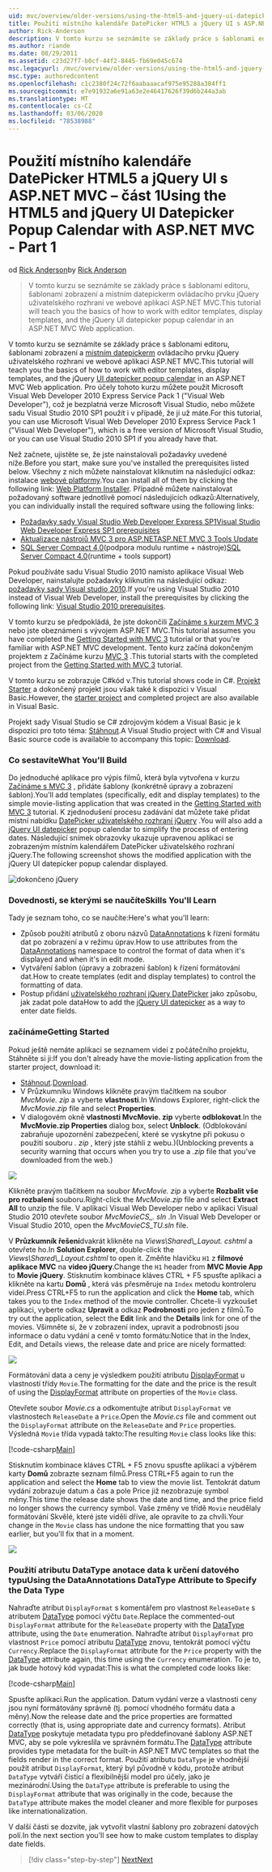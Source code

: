 ```yaml
---
uid: mvc/overview/older-versions/using-the-html5-and-jquery-ui-datepicker-popup-calendar-with-aspnet-mvc/using-the-html5-and-jquery-ui-datepicker-popup-calendar-with-aspnet-mvc-part-1
title: Použití místního kalendáře DatePicker HTML5 a jQuery UI s ASP.NET MVC – část 1 | Microsoft Docs
author: Rick-Anderson
description: V tomto kurzu se seznámíte se základy práce s šablonami editoru, šablonami zobrazení a místním datepickerm ovládacího prvku jQuery uživatelského rozhraní v ASP.NET MV...
ms.author: riande
ms.date: 08/29/2011
ms.assetid: c23d27f7-b0cf-44f2-8445-fb69e045c674
msc.legacyurl: /mvc/overview/older-versions/using-the-html5-and-jquery-ui-datepicker-popup-calendar-with-aspnet-mvc/using-the-html5-and-jquery-ui-datepicker-popup-calendar-with-aspnet-mvc-part-1
msc.type: authoredcontent
ms.openlocfilehash: c1c2380f24c72f6aabaaacaf975e95288a384ff1
ms.sourcegitcommit: e7e91932a6e91a63e2e46417626f39d6b244a3ab
ms.translationtype: MT
ms.contentlocale: cs-CZ
ms.lasthandoff: 03/06/2020
ms.locfileid: "78538988"
---
```

# <a name="using-the-html5-and-jquery-ui-datepicker-popup-calendar-with-aspnet-mvc---part-1"></a><span data-ttu-id="9c7a9-103">Použití místního kalendáře DatePicker HTML5 a jQuery UI s ASP.NET MVC – část 1</span><span class="sxs-lookup"><span data-stu-id="9c7a9-103">Using the HTML5 and jQuery UI Datepicker Popup Calendar with ASP.NET MVC - Part 1</span></span>

<span data-ttu-id="9c7a9-104">od [Rick Anderson](https://twitter.com/RickAndMSFT)</span><span class="sxs-lookup"><span data-stu-id="9c7a9-104">by [Rick Anderson](https://twitter.com/RickAndMSFT)</span></span>

> <span data-ttu-id="9c7a9-105">V tomto kurzu se seznámíte se základy práce s šablonami editoru, šablonami zobrazení a místním datepickerm ovládacího prvku jQuery uživatelského rozhraní ve webové aplikaci ASP.NET MVC.</span><span class="sxs-lookup"><span data-stu-id="9c7a9-105">This tutorial will teach you the basics of how to work with editor templates, display templates, and the jQuery UI datepicker popup calendar in an ASP.NET MVC Web application.</span></span>

<span data-ttu-id="9c7a9-106">V tomto kurzu se seznámíte se základy práce s šablonami editoru, šablonami zobrazení a [místním datepickerm](http://plugins.jquery.com/project/datepicker) ovládacího prvku jQuery uživatelského rozhraní ve webové aplikaci ASP.NET MVC.</span><span class="sxs-lookup"><span data-stu-id="9c7a9-106">This tutorial will teach you the basics of how to work with editor templates, display templates, and the jQuery [UI datepicker popup calendar](http://plugins.jquery.com/project/datepicker) in an ASP.NET MVC Web application.</span></span> <span data-ttu-id="9c7a9-107">Pro účely tohoto kurzu můžete použít Microsoft Visual Web Developer 2010 Express Service Pack 1 (&quot;Visual Web Developer&quot;), což je bezplatná verze Microsoft Visual Studio, nebo můžete sadu Visual Studio 2010 SP1 použít i v případě, že ji už máte.</span><span class="sxs-lookup"><span data-stu-id="9c7a9-107">For this tutorial, you can use Microsoft Visual Web Developer 2010 Express Service Pack 1 (&quot;Visual Web Developer&quot;), which is a free version of Microsoft Visual Studio, or you can use Visual Studio 2010 SP1 if you already have that.</span></span>

<span data-ttu-id="9c7a9-108">Než začnete, ujistěte se, že jste nainstalovali požadavky uvedené níže.</span><span class="sxs-lookup"><span data-stu-id="9c7a9-108">Before you start, make sure you've installed the prerequisites listed below.</span></span> <span data-ttu-id="9c7a9-109">Všechny z nich můžete nainstalovat kliknutím na následující odkaz: instalace [webové platformy](https://www.microsoft.com/web/gallery/install.aspx?appid=VWD2010SP1Pack).</span><span class="sxs-lookup"><span data-stu-id="9c7a9-109">You can install all of them by clicking the following link: [Web Platform Installer](https://www.microsoft.com/web/gallery/install.aspx?appid=VWD2010SP1Pack).</span></span> <span data-ttu-id="9c7a9-110">Případně můžete nainstalovat požadovaný software jednotlivě pomocí následujících odkazů:</span><span class="sxs-lookup"><span data-stu-id="9c7a9-110">Alternatively, you can individually install the required software using the following links:</span></span>

- [<span data-ttu-id="9c7a9-111">Požadavky sady Visual Studio Web Developer Express SP1</span><span class="sxs-lookup"><span data-stu-id="9c7a9-111">Visual Studio Web Developer Express SP1 prerequisites</span></span>](https://www.microsoft.com/web/gallery/install.aspx?appid=VWD2010SP1Pack)
- [<span data-ttu-id="9c7a9-112">Aktualizace nástrojů MVC 3 pro ASP.NET</span><span class="sxs-lookup"><span data-stu-id="9c7a9-112">ASP.NET MVC 3 Tools Update</span></span>](https://www.microsoft.com/web/gallery/install.aspx?appsxml=&amp;appid=MVC3)
- <span data-ttu-id="9c7a9-113">[SQL Server Compact 4,0](https://www.microsoft.com/web/gallery/install.aspx?appid=SQLCE;SQLCEVSTools_4_0)(podpora modulu runtime + nástroje)</span><span class="sxs-lookup"><span data-stu-id="9c7a9-113">[SQL Server Compact 4.0](https://www.microsoft.com/web/gallery/install.aspx?appid=SQLCE;SQLCEVSTools_4_0)(runtime + tools support)</span></span>

<span data-ttu-id="9c7a9-114">Pokud používáte sadu Visual Studio 2010 namísto aplikace Visual Web Developer, nainstalujte požadavky kliknutím na následující odkaz: [požadavky sady Visual studio 2010](https://www.microsoft.com/web/gallery/install.aspx?appsxml=&amp;appid=VS2010SP1Pack).</span><span class="sxs-lookup"><span data-stu-id="9c7a9-114">If you're using Visual Studio 2010 instead of Visual Web Developer, install the prerequisites by clicking the following link: [Visual Studio 2010 prerequisites](https://www.microsoft.com/web/gallery/install.aspx?appsxml=&amp;appid=VS2010SP1Pack).</span></span>

<span data-ttu-id="9c7a9-115">V tomto kurzu se předpokládá, že jste dokončili [Začínáme s kurzem MVC 3](../getting-started-with-aspnet-mvc3/cs/intro-to-aspnet-mvc-3.md) nebo jste obeznámeni s vývojem ASP.NET MVC.</span><span class="sxs-lookup"><span data-stu-id="9c7a9-115">This tutorial assumes you have completed the [Getting Started with MVC 3](../getting-started-with-aspnet-mvc3/cs/intro-to-aspnet-mvc-3.md) tutorial or that you're familiar with ASP.NET MVC development.</span></span> <span data-ttu-id="9c7a9-116">Tento kurz začíná dokončeným projektem z Začínáme kurzu [MVC 3](../getting-started-with-aspnet-mvc3/cs/intro-to-aspnet-mvc-3.md) .</span><span class="sxs-lookup"><span data-stu-id="9c7a9-116">This tutorial starts with the completed project from the [Getting Started with MVC 3](../getting-started-with-aspnet-mvc3/cs/intro-to-aspnet-mvc-3.md) tutorial.</span></span>

<span data-ttu-id="9c7a9-117">V tomto kurzu se zobrazuje C#kód v.</span><span class="sxs-lookup"><span data-stu-id="9c7a9-117">This tutorial shows code in C#.</span></span> <span data-ttu-id="9c7a9-118">[Projekt Starter](https://archive.msdn.microsoft.com/Project/Download/FileDownload.aspx?ProjectName=aspnetmvcsamples&amp;DownloadId=15800) a dokončený projekt jsou však také k dispozici v Visual Basic.</span><span class="sxs-lookup"><span data-stu-id="9c7a9-118">However, the [starter project](https://archive.msdn.microsoft.com/Project/Download/FileDownload.aspx?ProjectName=aspnetmvcsamples&amp;DownloadId=15800) and completed project are also available in Visual Basic.</span></span>

<span data-ttu-id="9c7a9-119">Projekt sady Visual Studio se C# zdrojovým kódem a Visual Basic je k dispozici pro toto téma: [Stáhnout](https://archive.msdn.microsoft.com/Project/Download/FileDownload.aspx?ProjectName=aspnetmvcsamples&amp;DownloadId=15800).</span><span class="sxs-lookup"><span data-stu-id="9c7a9-119">A Visual Studio project with C# and Visual Basic source code is available to accompany this topic: [Download](https://archive.msdn.microsoft.com/Project/Download/FileDownload.aspx?ProjectName=aspnetmvcsamples&amp;DownloadId=15800).</span></span>

### <a name="what-youll-build"></a><span data-ttu-id="9c7a9-120">Co sestavíte</span><span class="sxs-lookup"><span data-stu-id="9c7a9-120">What You'll Build</span></span>

<span data-ttu-id="9c7a9-121">Do jednoduché aplikace pro výpis filmů, která byla vytvořena v kurzu [Začínáme s MVC 3](../getting-started-with-aspnet-mvc3/cs/intro-to-aspnet-mvc-3.md) , přidáte šablony (konkrétně úpravy a zobrazení šablon).</span><span class="sxs-lookup"><span data-stu-id="9c7a9-121">You'll add templates (specifically, edit and display templates) to the simple movie-listing application that was created in the [Getting Started with MVC 3](../getting-started-with-aspnet-mvc3/cs/intro-to-aspnet-mvc-3.md) tutorial.</span></span> <span data-ttu-id="9c7a9-122">K zjednodušení procesu zadávání dat můžete také přidat místní nabídku [DatePicker uživatelského rozhraní jQuery](http://jqueryui.com/demos/datepicker/) .</span><span class="sxs-lookup"><span data-stu-id="9c7a9-122">You will also add a [jQuery UI datepicker](http://jqueryui.com/demos/datepicker/) popup calendar to simplify the process of entering dates.</span></span> <span data-ttu-id="9c7a9-123">Následující snímek obrazovky ukazuje upravenou aplikaci se zobrazeným místním kalendářem DatePicker uživatelského rozhraní jQuery.</span><span class="sxs-lookup"><span data-stu-id="9c7a9-123">The following screenshot shows the modified application with the jQuery UI datepicker popup calendar displayed.</span></span>

![dokončeno jQuery](using-the-html5-and-jquery-ui-datepicker-popup-calendar-with-aspnet-mvc-part-1/_static/image1.png)

### <a name="skills-youll-learn"></a><span data-ttu-id="9c7a9-125">Dovednosti, se kterými se naučíte</span><span class="sxs-lookup"><span data-stu-id="9c7a9-125">Skills You'll Learn</span></span>

<span data-ttu-id="9c7a9-126">Tady je seznam toho, co se naučíte:</span><span class="sxs-lookup"><span data-stu-id="9c7a9-126">Here's what you'll learn:</span></span>

- <span data-ttu-id="9c7a9-127">Způsob použití atributů z oboru názvů [DataAnnotations](https://msdn.microsoft.com/library/system.componentmodel.dataannotations.aspx) k řízení formátu dat po zobrazení a v režimu úprav.</span><span class="sxs-lookup"><span data-stu-id="9c7a9-127">How to use attributes from the [DataAnnotations](https://msdn.microsoft.com/library/system.componentmodel.dataannotations.aspx) namespace to control the format of data when it's displayed and when it's in edit mode.</span></span>
- <span data-ttu-id="9c7a9-128">Vytváření šablon (úpravy a zobrazení šablon) k řízení formátování dat.</span><span class="sxs-lookup"><span data-stu-id="9c7a9-128">How to create templates (edit and display templates) to control the formatting of data.</span></span>
- <span data-ttu-id="9c7a9-129">Postup přidání [uživatelského rozhraní jQuery DatePicker](http://jqueryui.com/demos/datepicker/) jako způsobu, jak zadat pole data</span><span class="sxs-lookup"><span data-stu-id="9c7a9-129">How to add the [jQuery UI datepicker](http://jqueryui.com/demos/datepicker/) as a way to enter date fields.</span></span>

### <a name="getting-started"></a><span data-ttu-id="9c7a9-130">začínáme</span><span class="sxs-lookup"><span data-stu-id="9c7a9-130">Getting Started</span></span>

<span data-ttu-id="9c7a9-131">Pokud ještě nemáte aplikaci se seznamem videí z počátečního projektu, Stáhněte si ji:</span><span class="sxs-lookup"><span data-stu-id="9c7a9-131">If you don't already have the movie-listing application from the starter project, download it:</span></span> 

* <span data-ttu-id="9c7a9-132">[Stáhnout](https://code.msdn.microsoft.com/Introduction-to-MVC-3-10d1b098).</span><span class="sxs-lookup"><span data-stu-id="9c7a9-132">[Download](https://code.msdn.microsoft.com/Introduction-to-MVC-3-10d1b098).</span></span>
* <span data-ttu-id="9c7a9-133">V Průzkumníku Windows klikněte pravým tlačítkem na soubor *MvcMovie. zip* a vyberte **vlastnosti**.</span><span class="sxs-lookup"><span data-stu-id="9c7a9-133">In Windows Explorer, right-click the *MvcMovie.zip* file and select **Properties**.</span></span> 
* <span data-ttu-id="9c7a9-134">V dialogovém okně **vlastnosti MvcMovie. zip** vyberte **odblokovat**.</span><span class="sxs-lookup"><span data-stu-id="9c7a9-134">In the **MvcMovie.zip Properties** dialog box, select **Unblock**.</span></span> <span data-ttu-id="9c7a9-135">(Odblokování zabraňuje upozornění zabezpečení, které se vyskytne při pokusu o použití souboru *. zip* , který jste stáhli z webu.)</span><span class="sxs-lookup"><span data-stu-id="9c7a9-135">(Unblocking prevents a security warning that occurs when you try to use a *.zip* file that you've downloaded from the web.)</span></span>

![](using-the-html5-and-jquery-ui-datepicker-popup-calendar-with-aspnet-mvc-part-1/_static/image2.png)

<span data-ttu-id="9c7a9-136">Klikněte pravým tlačítkem na soubor *MvcMovie. zip* a vyberte **Rozbalit vše pro rozbalení** souboru.</span><span class="sxs-lookup"><span data-stu-id="9c7a9-136">Right-click the *MvcMovie.zip* file and select **Extract All** to unzip the file.</span></span> <span data-ttu-id="9c7a9-137">V aplikaci Visual Web Developer nebo v aplikaci Visual Studio 2010 otevřete soubor *MvcMovieCS\_. sln* .</span><span class="sxs-lookup"><span data-stu-id="9c7a9-137">In Visual Web Developer or Visual Studio 2010, open the *MvcMovieCS\_TU.sln* file.</span></span>

<span data-ttu-id="9c7a9-138">V **Průzkumník řešení**dvakrát klikněte na *Views\Shared\\_Layout. cshtml* a otevřete ho.</span><span class="sxs-lookup"><span data-stu-id="9c7a9-138">In **Solution Explorer**, double-click the *Views\Shared\\_Layout.cshtml* to open it.</span></span> <span data-ttu-id="9c7a9-139">Změňte hlavičku `H1` z **filmové aplikace MVC** na **video jQuery**.</span><span class="sxs-lookup"><span data-stu-id="9c7a9-139">Change the `H1` header from **MVC Movie App** to **Movie jQuery**.</span></span> <span data-ttu-id="9c7a9-140">Stisknutím kombinace kláves CTRL + F5 spusťte aplikaci a klikněte na kartu **Domů** , která vás přesměruje na `Index` metodu kontroleru videí.</span><span class="sxs-lookup"><span data-stu-id="9c7a9-140">Press CTRL+F5 to run the application and click the **Home** tab, which takes you to the `Index` method of the movie controller.</span></span> <span data-ttu-id="9c7a9-141">Chcete-li vyzkoušet aplikaci, vyberte odkaz **Upravit** a odkaz **Podrobnosti** pro jeden z filmů.</span><span class="sxs-lookup"><span data-stu-id="9c7a9-141">To try out the application, select the **Edit** link and the **Details** link for one of the movies.</span></span> <span data-ttu-id="9c7a9-142">Všimněte si, že v zobrazení index, upravit a podrobnosti jsou informace o datu vydání a ceně v tomto formátu:</span><span class="sxs-lookup"><span data-stu-id="9c7a9-142">Notice that in the Index, Edit, and Details views, the release date and price are nicely formatted:</span></span>

![](using-the-html5-and-jquery-ui-datepicker-popup-calendar-with-aspnet-mvc-part-1/_static/image3.png)

<span data-ttu-id="9c7a9-143">Formátování data a ceny je výsledkem použití atributu [DisplayFormat](https://msdn.microsoft.com/library/system.componentmodel.dataannotations.displayformatattribute.aspx) u vlastností třídy `Movie`.</span><span class="sxs-lookup"><span data-stu-id="9c7a9-143">The formatting for the date and the price is the result of using the [DisplayFormat](https://msdn.microsoft.com/library/system.componentmodel.dataannotations.displayformatattribute.aspx) attribute on properties of the `Movie` class.</span></span>

<span data-ttu-id="9c7a9-144">Otevřete soubor *Movie.cs* a odkomentujte atribut `DisplayFormat` ve vlastnostech `ReleaseDate` a `Price`.</span><span class="sxs-lookup"><span data-stu-id="9c7a9-144">Open the *Movie.cs* file and comment out the `DisplayFormat` attribute on the `ReleaseDate` and `Price` properties.</span></span> <span data-ttu-id="9c7a9-145">Výsledná `Movie` třída vypadá takto:</span><span class="sxs-lookup"><span data-stu-id="9c7a9-145">The resulting `Movie` class looks like this:</span></span>

[!code-csharp[Main](using-the-html5-and-jquery-ui-datepicker-popup-calendar-with-aspnet-mvc-part-1/samples/sample1.cs)]

<span data-ttu-id="9c7a9-146">Stisknutím kombinace kláves CTRL + F5 znovu spusťte aplikaci a výběrem karty **Domů** zobrazte seznam filmů.</span><span class="sxs-lookup"><span data-stu-id="9c7a9-146">Press CTRL+F5 again to run the application and select the **Home** tab to view the movie list.</span></span> <span data-ttu-id="9c7a9-147">Tentokrát datum vydání zobrazuje datum a čas a pole Price již nezobrazuje symbol měny.</span><span class="sxs-lookup"><span data-stu-id="9c7a9-147">This time the release date shows the date and time, and the price field no longer shows the currency symbol.</span></span> <span data-ttu-id="9c7a9-148">Vaše změny ve třídě `Movie` neudělaly formátování Skvělé, které jste viděli dříve, ale opravíte to za chvíli.</span><span class="sxs-lookup"><span data-stu-id="9c7a9-148">Your change in the `Movie` class has undone the nice formatting that you saw earlier, but you'll fix that in a moment.</span></span>

![](using-the-html5-and-jquery-ui-datepicker-popup-calendar-with-aspnet-mvc-part-1/_static/image4.png)

### <a name="using-the-dataannotations-datatype-attribute-to-specify-the-data-type"></a><span data-ttu-id="9c7a9-149">Použití atributu DataType anotace data k určení datového typu</span><span class="sxs-lookup"><span data-stu-id="9c7a9-149">Using the DataAnnotations DataType Attribute to Specify the Data Type</span></span>

<span data-ttu-id="9c7a9-150">Nahraďte atribut `DisplayFormat` s komentářem pro vlastnost `ReleaseDate` s atributem [DataType](https://msdn.microsoft.com/library/system.componentmodel.dataannotations.datatype.aspx) pomocí výčtu `Date`.</span><span class="sxs-lookup"><span data-stu-id="9c7a9-150">Replace the commented-out `DisplayFormat` attribute for the `ReleaseDate` property with the [DataType](https://msdn.microsoft.com/library/system.componentmodel.dataannotations.datatype.aspx) attribute, using the `Date` enumeration.</span></span> <span data-ttu-id="9c7a9-151">Nahraďte atribut `DisplayFormat` pro vlastnost `Price` pomocí atributu [DataType](https://msdn.microsoft.com/library/system.componentmodel.dataannotations.datatype.aspx) znovu, tentokrát pomocí výčtu `Currency`.</span><span class="sxs-lookup"><span data-stu-id="9c7a9-151">Replace the `DisplayFormat` attribute for the `Price` property with the [DataType](https://msdn.microsoft.com/library/system.componentmodel.dataannotations.datatype.aspx) attribute again, this time using the `Currency` enumeration.</span></span> <span data-ttu-id="9c7a9-152">To je to, jak bude hotový kód vypadat:</span><span class="sxs-lookup"><span data-stu-id="9c7a9-152">This is what the completed code looks like:</span></span>

[!code-csharp[Main](using-the-html5-and-jquery-ui-datepicker-popup-calendar-with-aspnet-mvc-part-1/samples/sample2.cs)]

<span data-ttu-id="9c7a9-153">Spusťte aplikaci.</span><span class="sxs-lookup"><span data-stu-id="9c7a9-153">Run the application.</span></span> <span data-ttu-id="9c7a9-154">Datum vydání verze a vlastnosti ceny jsou nyní formátovány správně (tj. pomocí vhodného formátu data a měny).</span><span class="sxs-lookup"><span data-stu-id="9c7a9-154">Now the release date and the price properties are formatted correctly (that is, using appropriate date and currency formats).</span></span> <span data-ttu-id="9c7a9-155">Atribut [DataType](https://msdn.microsoft.com/library/system.componentmodel.dataannotations.datatype.aspx) poskytuje metadata typu pro předdefinované šablony ASP.NET MVC, aby se pole vykreslila ve správném formátu.</span><span class="sxs-lookup"><span data-stu-id="9c7a9-155">The [DataType](https://msdn.microsoft.com/library/system.componentmodel.dataannotations.datatype.aspx) attribute provides type metadata for the built-in ASP.NET MVC templates so that the fields render in the correct format.</span></span> <span data-ttu-id="9c7a9-156">Použití atributu `DataType` je vhodnější použít atribut `DisplayFormat`, který byl původně v kódu, protože atribut `DataType` vytváří čisticí a flexibilnější model pro účely, jako je mezinárodní.</span><span class="sxs-lookup"><span data-stu-id="9c7a9-156">Using the `DataType` attribute is preferable to using the `DisplayFormat` attribute that was originally in the code, because the `DataType` attribute makes the model cleaner and more flexible for purposes like internationalization.</span></span>

<span data-ttu-id="9c7a9-157">V další části se dozvíte, jak vytvořit vlastní šablony pro zobrazení datových polí.</span><span class="sxs-lookup"><span data-stu-id="9c7a9-157">In the next section you'll see how to make custom templates to display date fields.</span></span>

> [!div class="step-by-step"]
> [<span data-ttu-id="9c7a9-158">Next</span><span class="sxs-lookup"><span data-stu-id="9c7a9-158">Next</span></span>](using-the-html5-and-jquery-ui-datepicker-popup-calendar-with-aspnet-mvc-part-2.md)
